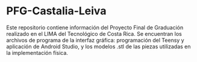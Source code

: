 # PFG-Castalia-Leiva
Este repositorio contiene información del Proyecto Final de Graduación realizado en el LIMA del Tecnológico de Costa Rica. Se encuentran los archivos de programa de la interfaz gráfica: programación del Teensy y aplicación de Android Studio, y los modelos .stl de las piezas utilizadas en la implementación física.
